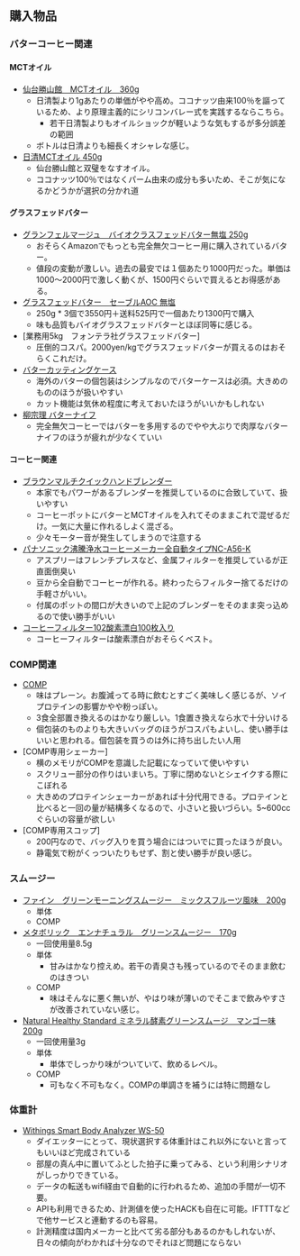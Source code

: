 ## 購入物品

### バターコーヒー関連

#### MCTオイル

- [仙台勝山館　MCTオイル　360g](https://www.amazon.co.jp/gp/product/B013MW3B4Y/)
    - 日清製より1gあたりの単価がやや高め。ココナッツ由来100％を謳っているため、より原理主義的にシリコンバレー式を実践するならこちら。
        - 若干日清製よりもオイルショックが軽いような気もするが多分誤差の範囲
    - ボトルは日清よりも細長くオシャレな感じ。
- [日清MCTオイル 450g](https://www.amazon.co.jp/dp/B00AA57WDI/)
    - 仙台勝山館と双璧をなすオイル。
    - ココナッツ100％ではなくパーム由来の成分も多いため、そこが気になるかどうかが選択の分かれ道

#### グラスフェッドバター

- [グランフェルマージュ　バイオクラスフェッドバター無塩 250g](https://www.amazon.co.jp/dp/B00L8IZ1E8)
    - おそらくAmazonでもっとも完全無欠コーヒー用に購入されているバター。
    - 値段の変動が激しい。過去の最安では１個あたり1000円だった。単価は1000〜2000円で激しく動くが、1500円ぐらいで買えるとお得感がある。
- [グラスフェッドバター　セーブルAOC 無塩](https://www.amazon.co.jp/gp/product/B01HY3RKS0/)
    - 250g * 3個で3550円＋送料525円で一個あたり1300円で購入
    - 味も品質もバイオグラスフェッドバターとほぼ同等に感じる。
- [業務用5kg　フォンテラ社グラスフェッドバター]
    - 圧倒的コスパ。2000yen/kgでグラスフェッドバターが買えるのはおそらくこれだけ。
- [バターカッティングケース](https://www.amazon.co.jp/gp/product/B00NAN9SRK/)
    - 海外のバターの個包装はシンプルなのでバターケースは必須。大きめのもののほうが扱いやすい
    - カット機能は気休め程度に考えておいたほうがいいかもしれない
- [柳宗理 バターナイフ](https://www.amazon.co.jp/gp/product/B004DSQB58/)
    - 完全無欠コーヒーではバターを多用するのでやや大ぶりで肉厚なバターナイフのほうが疲れが少なくていい

#### コーヒー関連

- [ブラウンマルチクイックハンドブレンダー](https://www.amazon.co.jp/gp/product/B00QJSVP56/)
    - 本家でもパワーがあるブレンダーを推奨しているのに合致していて、扱いやすい
    - コーヒーポットにバターとMCTオイルを入れてそのままこれで混ぜるだけ。一気に大量に作れるしよく混ざる。
    - 少々モーター音が発生してしまうので注意する
- [パナソニック沸騰浄水コーヒーメーカー全自動タイプNC-A56-K](https://www.amazon.co.jp/gp/product/B00O7HUQWE/)
    - アスプリーはフレンチプレスなど、金属フィルターを推奨しているが正直面倒臭い
    - 豆から全自動でコーヒーが作れる。終わったらフィルター捨てるだけの手軽さがいい。
    - 付属のポットの間口が大きいので上記のブレンダーをそのまま突っ込めるので使い勝手がいい
- [コーヒーフィルター102酸素漂白100枚入り](https://www.amazon.co.jp/gp/product/B003DZ0GUI/)
    - コーヒーフィルターは酸素漂白がおそらくベスト。

### COMP関連
- [COMP](http://www.comp.jp/)
    - 味はプレーン。お腹減ってる時に飲むとすごく美味しく感じるが、ソイプロテインの影響かやや粉っぽい。
    - 3食全部置き換えるのはかなり厳しい。1食置き換えなら水で十分いける
    - 個包装のものよりも大きいバッグのほうがコスパもよいし、使い勝手はいいと思われる。個包装を買うのは外に持ち出したい人用
- [COMP専用シェーカー]
    - 横のメモリがCOMPを意識した記載になっていて使いやすい
    - スクリュー部分の作りはいまいち。丁寧に閉めないとシェイクする際にこぼれる
    - 大きめのプロテインシェーカーがあれば十分代用できる。プロテインと比べると一回の量が結構多くなるので、小さいと扱いづらい。5~600ccぐらいの容量が欲しい
- [COMP専用スコップ]
    - 200円なので、バッグ入りを買う場合にはついでに買ったほうが良い。
    - 静電気で粉がくっついたりもせず、割と使い勝手が良い感じ。

### スムージー

- [ファイン　グリーンモーニングスムージー　ミックスフルーツ風味　200g](https://www.amazon.co.jp/gp/product/B00IRQK3C4/)
    - 単体
    - COMP
- [メタボリック　エンナチュラル　グリーンスムージー　170g](https://www.amazon.co.jp/gp/product/B00IJ048ME/)
    - 一回使用量8.5g
    - 単体
        - 甘みはかなり控えめ。若干の青臭さも残っているのでそのまま飲むのはきつい
    - COMP
        - 味はそんなに悪く無いが、やはり味が薄いのでそこまで飲みやすさが改善されていない感じ。
- [Natural Healthy Standard ミネラル酵素グリーンスムージ　マンゴー味 200g](https://www.amazon.co.jp/gp/product/B00DHBDH4U/)
    - 一回使用量3g
    - 単体
        - 単体でしっかり味がついていて、飲めるレベル。
    - COMP 
        - 可もなく不可もなく。COMPの単調さを補うには特に問題なし


### 体重計

- [Withings Smart Body Analyzer WS-50](https://www.amazon.co.jp/dp/B00V35HEIC/)
    - ダイエッターにとって、現状選択する体重計はこれ以外にないと言ってもいいほど完成されている
    - 部屋の真ん中に置いてふとした拍子に乗ってみる、という利用シナリオがしっかりできている。
    - データの転送もwifi経由で自動的に行われるため、追加の手間が一切不要。
    - APIも利用できるため、計測値を使ったHACKも自在に可能。IFTTTなどで他サービスと連動するのも容易。
    - 計測精度は国内メーカーと比べて劣る部分もあるのかもしれないが、日々の傾向がわかれば十分なのでそれほど問題にならない
